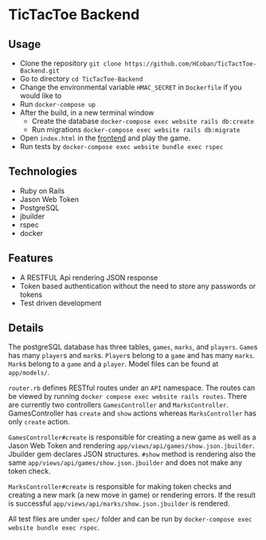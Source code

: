 # TicTacToe Backend

## Usage

- Clone the repository `git clone https://github.com/HCoban/TicTactToe-Backend.git`
- Go to directory `cd TicTacToe-Backend`
- Change the environmental variable `HMAC_SECRET` in `Dockerfile` if you would like to
- Run `docker-compose up`
- After the build, in a new terminal window
  - Create the database `docker-compose exec website rails db:create`
  - Run migrations `docker-compose exec website rails db:migrate`
- Open `index.html` in the [frontend](https://github.com/HCoban/TicTactToe-Frontend) and play the game.
- Run tests by `docker-compose exec website bundle exec rspec`

## Technologies

- Ruby on Rails
- Jason Web Token
- PostgreSQL
- jbuilder
- rspec
- docker

## Features

- A RESTFUL Api rendering JSON response
- Token based authentication without the need to store any passwords or tokens
- Test driven development

## Details

The postgreSQL database has three tables, `games`, `marks`, and `players`. `Game`s has many `player`s and `mark`s. `Player`s belong to a `game` and has many `marks`. `Mark`s belong to a `game` and a `player`. Model files can be found at `app/models/`.

`router.rb` defines RESTful routes under an `API` namespace. The routes can be viewed by running `docker compose exec website rails routes`. There are currently two controllers `GamesController` and `MarksController`. GamesController has `create` and `show` actions whereas `MarksController` has only `create` action.

`GamesController#create` is responsible for creating a new game as well as a Jason Web Token and rendering `app/views/api/games/show.json.jbuilder`. Jbuilder gem declares JSON structures. `#show` method is rendering also the same `app/views/api/games/show.json.jbuilder` and does not make any token check.

`MarksController#create` is responsible for making token checks and creating a new mark (a new move in game) or rendering errors. If the result is successful `app/views/api/marks/show.json.jbuilder` is rendered.

All test files are under `spec/` folder and can be run by `docker-compose exec website bundle exec rspec`.